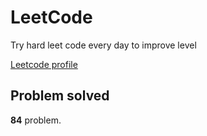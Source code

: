 # LeetCode

Try hard leet code every day to improve level

[ Leetcode profile ](https://leetcode.com/u/orgball2608/)

## Problem solved

**84** problem.
